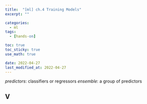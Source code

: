 ```yaml
---
title:  "[ml] ch.4 Training Models"
excerpt: ""

categories:
  - ml
tags:
  - [hands-on]

toc: true
toc_sticky: true
use_math: true

date: 2022-04-27
last_modified_at: 2022-04-27
---
```


*predictors*: classifiers or regressors
*ensemble*: a group of predictors

## V